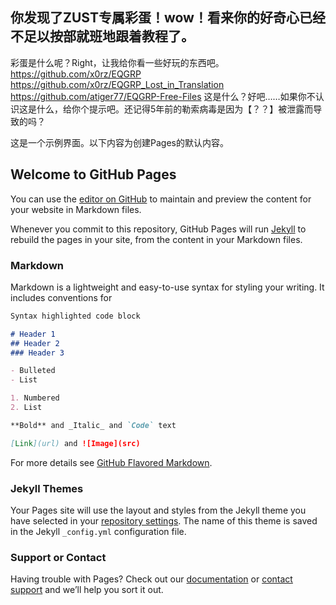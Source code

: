 ## 你发现了ZUST专属彩蛋！wow！看来你的好奇心已经不足以按部就班地跟着教程了。

彩蛋是什么呢？Right，让我给你看一些好玩的东西吧。
https://github.com/x0rz/EQGRP
https://github.com/x0rz/EQGRP_Lost_in_Translation
https://github.com/atiger77/EQGRP-Free-Files
这是什么？好吧……如果你不认识这是什么，给你个提示吧。还记得5年前的勒索病毒是因为【？？】被泄露而导致的吗？

这是一个示例界面。以下内容为创建Pages的默认内容。

## Welcome to GitHub Pages

You can use the [editor on GitHub](https://github.com/webatler/webatler.github.io/edit/main/README.md) to maintain and preview the content for your website in Markdown files.

Whenever you commit to this repository, GitHub Pages will run [Jekyll](https://jekyllrb.com/) to rebuild the pages in your site, from the content in your Markdown files.

### Markdown

Markdown is a lightweight and easy-to-use syntax for styling your writing. It includes conventions for

```markdown
Syntax highlighted code block

# Header 1
## Header 2
### Header 3

- Bulleted
- List

1. Numbered
2. List

**Bold** and _Italic_ and `Code` text

[Link](url) and ![Image](src)
```

For more details see [GitHub Flavored Markdown](https://guides.github.com/features/mastering-markdown/).

### Jekyll Themes

Your Pages site will use the layout and styles from the Jekyll theme you have selected in your [repository settings](https://github.com/webatler/webatler.github.io/settings/pages). The name of this theme is saved in the Jekyll `_config.yml` configuration file.

### Support or Contact

Having trouble with Pages? Check out our [documentation](https://docs.github.com/categories/github-pages-basics/) or [contact support](https://support.github.com/contact) and we’ll help you sort it out.
